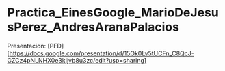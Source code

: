 # Practica_EinesGoogle_MarioDeJesusPerez_AndresAranaPalacios

Presentacion: [PFD] [https://docs.google.com/presentation/d/15Ok0Lv5tUCFn_C8QcJ-GZCz4pNLNHX0e3kIjvb8u3zc/edit?usp=sharing]
